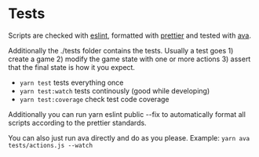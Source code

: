 # Tests

Scripts are checked with [eslint](https://eslint.org/), formatted with [prettier](https://prettier.io/) and tested with [ava](https://github.com/avajs/ava).

Additionally the ./tests folder contains the tests. Usually a test goes 1) create a game 2) modify the game state with one or more actions 3) assert that the final state is how it you expect.

- `yarn test` tests everything once
- `yarn test:watch` tests continously (good while developing)
- `yarn test:coverage` check test code coverage

Additionally you can run yarn eslint public --fix to automatically format all scripts according to the prettier standards.

You can also just run ava directly and do as you please. Example: `yarn ava tests/actions.js --watch`
